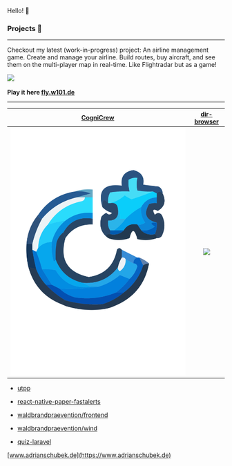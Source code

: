 
Hello! 👋
### Projects 🚀
<!-- - [Quiz](https://quiz.adriansoftware.de/) *Backend:* **Laravel**. *Frontend:* **Alpine.js** + **Bulma** (CSS).
  <details>
    <summary>Screenshots</summary>
  
    ![image](https://user-images.githubusercontent.com/19362349/201469744-77ede9af-245b-4a03-bfb4-b5c5e82ff8f1.png)
  
  </details> -->
<hr/>
Checkout my latest (work-in-progress) project: An airline management game. Create and manage your airline. Build routes, buy aircraft, and see them on the multi-player map in real-time. Like Flightradar but as a game! 


[![](https://github.com/adrianschubek/adrianschubek/assets/19362349/b3ddc704-4ce9-4303-b8d0-9a730dfbd23c)](https://fly.w101.de)

**Play it here [fly.w101.de](https://fly.w101.de)**
<hr/>

[CogniCrew](https://github.com/adrianschubek/cognicrew)|[dir-browser](https://dir.adriansoftware.de)|
:---:|:---:
[![](https://raw.githubusercontent.com/adrianschubek/cognicrew/main/assets/Logo.svg)](https://github.com/adrianschubek/cognicrew) | [![](https://user-images.githubusercontent.com/19362349/235147277-d57df505-33b8-4127-a3b9-abf6ad10633d.png)](https://dir.adriansoftware.de)

- [utpp](https://utpp.adriansoftware.de)

- [react-native-paper-fastalerts](https://github.com/adrianschubek/react-native-paper-fastalerts)

- [waldbrandpraevention/frontend](https://github.com/waldbrandpraevention/frontend)
- [waldbrandpraevention/wind](https://github.com/waldbrandpraevention/wind)
- [quiz-laravel](https://github.com/adrianschubek/quiz-laravel)

[www.adrianschubek.de](https://www.adrianschubek.de)
